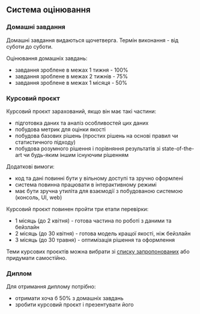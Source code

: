 ## Система оцінювання

### Домашні завдання

Домашні завдання видаються щочетверга. Термін виконання - від суботи до суботи.

Оцінювання домашніх завдань:
- завдання зроблене в межах 1 тижня - 100%
- завдання зроблене в межах 2 тижнів - 75%
- завдання зроблене в межах 1 місяця - 50%

### Курсовий проєкт

Курсовий проєкт зарахований, якщо він має такі частини:
- підготовка даних та аналіз особливостей цих даних
- побудова метрик для оцінки якості
- побудова базових рішень (простих рішень на основі правил чи статистичного підходу)
- побудова розумного рішення і порівняння результатів зі state-of-the-art чи будь-яким іншим існуючим рішенням

Додаткові вимоги:
- код та дані повинні бути у вільному доступі та зручно оформлені
- система повинна працювати в інтерактивному режимі
- має бути зручна утиліта для взаємодії з побудованою системою (консоль, UI, web)

Курсовий проєкт повинен пройти три етапи перевірки:
- 1 місяць (до 2 квітня) - готова частина по роботі з даними та бейзлайн
- 2 місяць (до 30 квітня) - готова модель кращої якості, ніж бейзлайн
- 3 місяць (до 30 травня) - оптимізація рішення та оформлення

Теми курсових проєктів можна вибрати зі [списку запропонованих](course-project/) або придумати самостійно.

### Диплом

Для отримання диплому потрібно:
- отримати хоча б 50% з домашніх завдань
- зробити курсовий проєкт і презентувати його
